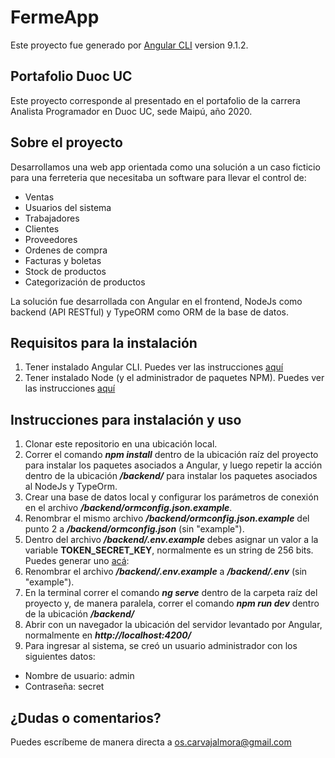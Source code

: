 # FermeApp

Este proyecto fue generado por [Angular CLI](https://github.com/angular/angular-cli) version 9.1.2.

## Portafolio Duoc UC
Este proyecto corresponde al presentado en el portafolio de la carrera Analista Programador en Duoc UC, sede Maipú, año 2020.

## Sobre el proyecto
Desarrollamos una web app orientada como una solución a un caso ficticio para una ferreteria que necesitaba un software para llevar el control de: 

- Ventas
- Usuarios del sistema
- Trabajadores
- Clientes
- Proveedores
- Ordenes de compra
- Facturas y boletas
- Stock de productos
- Categorización de productos

La solución fue desarrollada con Angular en el frontend, NodeJs como backend (API RESTful) y TypeORM como ORM de la base de datos.

## Requisitos para la instalación
1. Tener instalado Angular CLI. Puedes ver las instrucciones [aquí](https://cli.angular.io/)
2. Tener instalado Node (y el administrador de paquetes NPM). Puedes ver las instrucciones [aquí](https://nodejs.org/en/download/)

## Instrucciones para instalación y uso

1. Clonar este repositorio en una ubicación local.
2. Correr el comando __*npm install*__ dentro de la ubicación raíz del proyecto para instalar los paquetes asociados a Angular, y luego repetir la acción dentro de la ubicación __*/backend/*__ para instalar los paquetes asociados al NodeJs y TypeOrm.
3. Crear una base de datos local y configurar los parámetros de conexión en el archivo __*/backend/ormconfig.json.example*__.
4. Renombrar el mismo archivo __*/backend/ormconfig.json.example*__ del punto 2 a __*/backend/ormconfig.json*__ (sin "example").
5. Dentro del archivo __*/backend/.env.example*__ debes asignar un valor a la variable **TOKEN_SECRET_KEY**, normalmente es un string de 256 bits. Puedes generar uno [acá](https://www.allkeysgenerator.com/Random/Security-Encryption-Key-Generator.aspx):
6. Renombrar el archivo __*/backend/.env.example*__ a __*/backend/.env*__ (sin "example").
7. En la terminal correr el comando __*ng serve*__ dentro de la carpeta raíz del proyecto y, de manera paralela, correr el comando __*npm run dev*__ dentro de la ubicación __*/backend/*__
8. Abrir con un navegador la ubicación del servidor levantado por Angular, normalmente en __*http://localhost:4200/*__
9. Para ingresar al sistema, se creó un usuario administrador con los siguientes datos: 
- Nombre de usuario: admin
- Contraseña: secret

## ¿Dudas o comentarios?
Puedes escríbeme de manera directa a [os.carvajalmora@gmail.com](mailto:os.carvajalmora@gmail.com)



